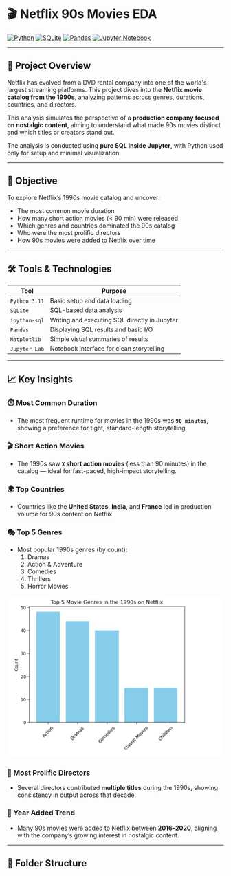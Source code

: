 # 🎬 Netflix 90s Movies EDA

[![Python](https://img.shields.io/badge/Python-3.11-blue)](https://www.python.org/)
[![SQLite](https://img.shields.io/badge/SQLite-Used-lightgrey)](https://www.sqlite.org/)
[![Pandas](https://img.shields.io/badge/Pandas-%3E%3D1.0-green)](https://pandas.pydata.org/)
[![Jupyter Notebook](https://img.shields.io/badge/Jupyter-Notebook-orange)](https://jupyter.org/)

---

## 📌 Project Overview

Netflix has evolved from a DVD rental company into one of the world's largest streaming platforms. This project dives into the **Netflix movie catalog from the 1990s**, analyzing patterns across genres, durations, countries, and directors.

This analysis simulates the perspective of a **production company focused on nostalgic content**, aiming to understand what made 90s movies distinct and which titles or creators stand out.

The analysis is conducted using **pure SQL inside Jupyter**, with Python used only for setup and minimal visualization.

---

## 🎯 Objective

To explore Netflix’s 1990s movie catalog and uncover:

- The most common movie duration
- How many short action movies (< 90 min) were released
- Which genres and countries dominated the 90s catalog
- Who were the most prolific directors
- How 90s movies were added to Netflix over time

---

## 🛠️ Tools & Technologies

| Tool            | Purpose                                       |
|-----------------|------------------------------------------------|
| `Python 3.11`   | Basic setup and data loading                  |
| `SQLite`        | SQL-based data analysis                       |
| `ipython-sql`   | Writing and executing SQL directly in Jupyter |
| `Pandas`        | Displaying SQL results and basic I/O          |
| `Matplotlib`    | Simple visual summaries of results            |
| `Jupyter Lab`   | Notebook interface for clean storytelling     |

---

## 📈 Key Insights

### ⏱️ Most Common Duration
- The most frequent runtime for movies in the 1990s was **`90 minutes`**, showing a preference for tight, standard-length storytelling.

### 🎬 Short Action Movies
- The 1990s saw **`X` short action movies** (less than 90 minutes) in the catalog — ideal for fast-paced, high-impact storytelling.

### 🌍 Top Countries
- Countries like the **United States**, **India**, and **France** led in production volume for 90s content on Netflix.

### 🎭 Top 5 Genres
- Most popular 1990s genres (by count):
  1. Dramas
  2. Action & Adventure
  3. Comedies
  4. Thrillers
  5. Horror Movies

![Top Genres](assets/top5_genres_90s_netflix.jpg)

### 🎥 Most Prolific Directors
- Several directors contributed **multiple titles** during the 1990s, showing consistency in output across that decade.

### 📅 Year Added Trend
- Many 90s movies were added to Netflix between **2016–2020**, aligning with the company’s growing interest in nostalgic content.

---

## 📂 Folder Structure

